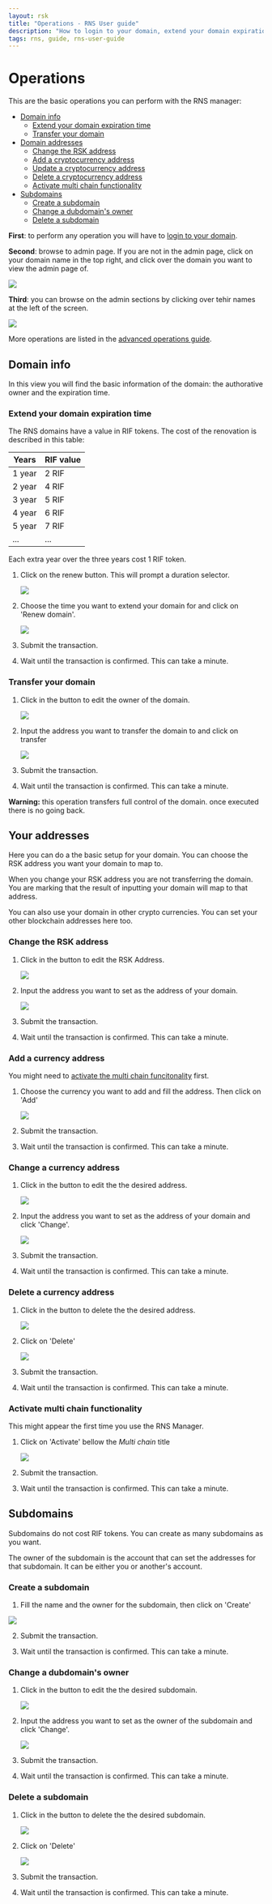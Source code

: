 ```yaml
---
layout: rsk
title: "Operations - RNS User guide"
description: "How to login to your domain, extend your domain expiration time, transfer your domain, change the RSK address, add a cryptocurrency address, update a cryptocurrency address, delete a cryptocurrency address, activate multi chain functionality, create a subdomain, change a subdomain's owner, delete a subdomain"
tags: rns, guide, rns-user-guide
---
```


# Operations

This are the basic operations you can perform with the RNS manager:

- [Domain info](#domain-info)
    - [Extend your domain expiration time](#extend-your-domain-expiration-time)
    - [Transfer your domain](#transfer-your-domain)
- [Domain addresses](#domain-addresses)
    - [Change the RSK address](#change-the-rsk-address)
    - [Add a cryptocurrency address](#add-a-currency-address)
    - [Update a cryptocurrency address](#change-a-currency-address)
    - [Delete a cryptocurrency address](#delete-a-currency-address)
    - [Activate multi chain functionality](#activate-multi-chain-functionality)
- [Subdomains](#subdomains)
    - [Create a subdomain](#create-a-subdomain)
    - [Change a dubdomain's owner](#change-a-dubdomains-owner)
    - [Delete a subdomain](#delete-a-subdomain)

**First**: to perform any operation you will have to [login to your domain](/rif/rns/guide/getting-started/). 

**Second**: browse to admin page. If you are not in the admin page, click on your domain name in the top right, and click over the domain you want to view the admin page of.

![](/rif/rns/guide/images/fPcHVx3.png)

**Third**: you can browse on the admin sections by clicking over tehir names at the left of the screen.

![](/rif/rns/guide/images/EUfvIwQ.png)

More operations are listed in the [advanced operations guide](/rif/rns/guide/advanced/).

## Domain info

In this view you will find the basic information of the domain: the authorative owner and the expiration time.

### Extend your domain expiration time

The RNS domains have a value in RIF tokens. The cost of the renovation is described in this table:

| Years | RIF value |
| - | - |
| 1 year | 2 RIF |
| 2 year | 4 RIF |
| 3 year | 5 RIF |
| 4 year | 6 RIF |
| 5 year | 7 RIF |
| ... | ... |

Each extra year over the three years cost 1 RIF token.

1. Click on the renew button. This will prompt a duration selector.

    ![](/rif/rns/guide/images/DQS1Uoy.png)

2. Choose the time you want to extend your domain for and click on 'Renew domain'.

    ![](/rif/rns/guide/images/ndauxbs.png)

3. Submit the transaction.

4. Wait until the transaction is confirmed. This can take a minute.

### Transfer your domain

1. Click in the button to edit the owner of the domain.

    ![](/rif/rns/guide/images/UC7W8MJ.png)

2. Input the address you want to transfer the domain to and click on transfer
    
    ![](/rif/rns/guide/images/FwPzIrL.png)

3. Submit the transaction.

4. Wait until the transaction is confirmed. This can take a minute.

<div class="alert alert-warning">
    <strong>Warning:</strong> this operation transfers full control of the domain. once executed there is no going back.
</div>

## Your addresses

Here you can do a the basic setup for your domain. You can choose the RSK address you want your domain to map to.

When you change your RSK address you are not transferring the domain. You are marking that the result of inputting your domain will map to that address.

You can also use your domain in other crypto currencies. You can set your other blockchain addresses here too.

### Change the RSK address

1. Click in the button to edit the RSK Address.

    ![](/rif/rns/guide/images/9gYozvR.png)

2. Input the address you want to set as the address of your domain.

    ![](/rif/rns/guide/images/Bm0E1Zo.png)

3. Submit the transaction.

4. Wait until the transaction is confirmed. This can take a minute.

### Add a currency address

You might need to [activate the multi chain funcitonality](#activate-multi-chain-functionality) first.

1. Choose the currency you want to add and fill the address. Then click on 'Add'

    ![](/rif/rns/guide/images/Bl5Pm2b.png)

2. Submit the transaction.

3. Wait until the transaction is confirmed. This can take a minute.


### Change a currency address

1. Click in the button to edit the the desired address.

    ![](/rif/rns/guide/images/L6BsW5T.png)

2. Input the address you want to set as the address of your domain and click 'Change'.

    ![](/rif/rns/guide/images/8sWbcTL.png)

3. Submit the transaction.

4. Wait until the transaction is confirmed. This can take a minute.

### Delete a currency address

1. Click in the button to delete the the desired address.

    ![](/rif/rns/guide/images/dckQkoR.png)

2. Click on 'Delete'

    ![](/rif/rns/guide/images/JA6uXnn.png)

3. Submit the transaction.

4. Wait until the transaction is confirmed. This can take a minute.

### Activate multi chain functionality

This might appear the first time you use the RNS Manager.

1. Click on 'Activate' bellow the _Multi chain_ title

    ![](/rif/rns/guide/images/c8x3kSK.png)
    
2. Submit the transaction.

3. Wait until the transaction is confirmed. This can take a minute.

## Subdomains

Subdomains do not cost RIF tokens. You can create as many subdomains as you want.

The owner of the subdomain is the account that can set the addresses for that subdomain. It can be either you or another's account.

### Create a subdomain

1. Fill the name and the owner for the subdomain, then click on 'Create'

![](/rif/rns/guide/images/N1rqLu5.png)

2. Submit the transaction.

3. Wait until the transaction is confirmed. This can take a minute.

### Change a dubdomain's owner

1. Click in the button to edit the the desired subdomain.

    ![](/rif/rns/guide/images/vOM1GLI.png)

2. Input the address you want to set as the owner of the subdomain and click 'Change'.

    ![](/rif/rns/guide/images/FkAs3K6.png)

3. Submit the transaction.

4. Wait until the transaction is confirmed. This can take a minute.

### Delete a subdomain

1. Click in the button to delete the the desired subdomain.

    ![](/rif/rns/guide/images/Yq0Ke3T.png)

2. Click on 'Delete'

    ![](/rif/rns/guide/images/2ZoPhtG.png)

3. Submit the transaction.

4. Wait until the transaction is confirmed. This can take a minute.
